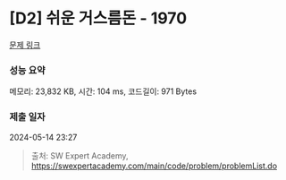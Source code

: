 # [D2] 쉬운 거스름돈 - 1970 

[문제 링크](https://swexpertacademy.com/main/code/problem/problemDetail.do?contestProbId=AV5PsIl6AXIDFAUq) 

### 성능 요약

메모리: 23,832 KB, 시간: 104 ms, 코드길이: 971 Bytes

### 제출 일자

2024-05-14 23:27



> 출처: SW Expert Academy, https://swexpertacademy.com/main/code/problem/problemList.do
